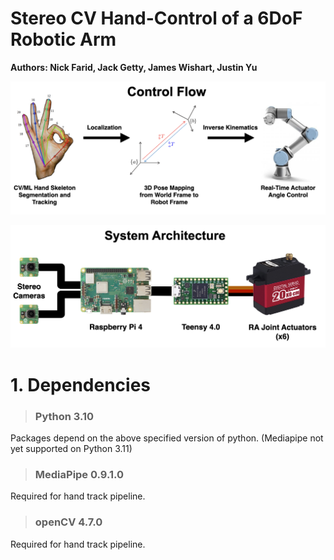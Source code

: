 # Stereo CV Hand-Control of a 6DoF Robotic Arm
**Authors: Nick Farid, Jack Getty, James Wishart, Justin Yu** 

![Control Flow](./Project%20Documents/ControlFlow.png)

![System Architecture](./Project%20Documents/SystemArchitecture.png)

# 1. Dependencies

> ### Python 3.10
Packages depend on the above specified version of python. (Mediapipe not yet supported on Python 3.11)

> ### MediaPipe 0.9.1.0
Required for hand track pipeline.

> ### openCV 4.7.0
Required for hand track pipeline.

